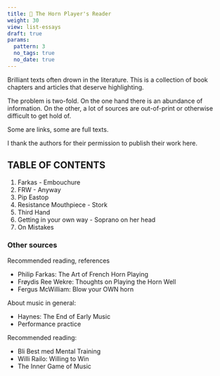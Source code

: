 ```yaml
---
title: 📖 The Horn Player's Reader
weight: 30
view: list-essays
draft: true
params:
  pattern: 3
  no_tags: true
  no_date: true
---
```

Brilliant texts often drown in the literature. This is a collection of book chapters and articles that deserve highlighting.

The problem is two-fold. On the one hand there is an abundance of information. On the other, a lot of sources are out-of-print or otherwise difficult to get hold of.

Some are links, some are full texts.

I thank the authors for their permission to publish their work here.

## TABLE OF CONTENTS

1. Farkas - Embouchure
2. FRW - Anyway
3. Pip Eastop
4. Resistance Mouthpiece - Stork
5. Third Hand
6. Getting in your own way - Soprano on her head
7. On Mistakes


### Other sources

Recommended reading, references

- Philip Farkas: The Art of French Horn Playing
- Frøydis Ree Wekre: Thoughts on Playing the Horn Well
- Fergus McWilliam: Blow your OWN horn


About music in general:

- Haynes: The End of Early Music
- Performance practice


Recommended reading:

- Bli Best med Mental Training
- Willi Railo: Willing to Win
- The Inner Game of Music
